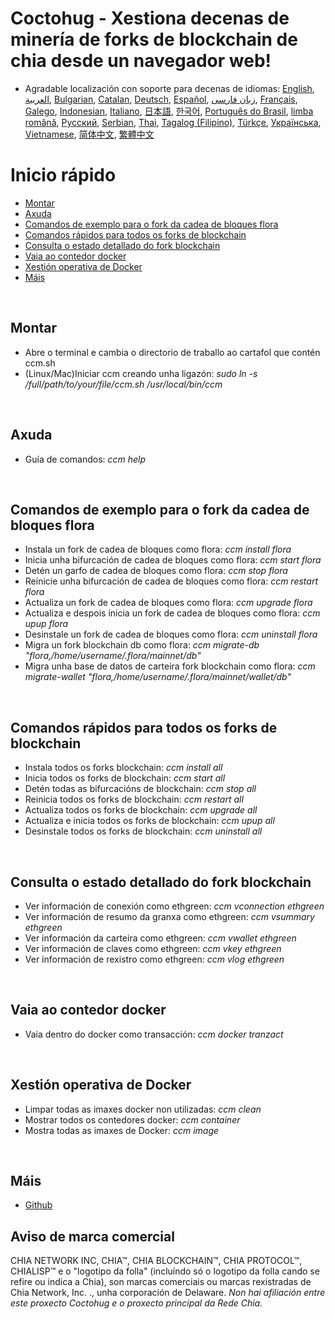 # Coctohug - Xestiona decenas de minería de forks de blockchain de chia desde un navegador web!
- Agradable localización con soporte para decenas de idiomas: [English](./ccm_en.md), [العربية](./ccm_ar.md), [Bulgarian](./ccm_bg.md), [Catalan](./ccm_ca.md), [Deutsch](./ccm_de.md), [Español](./ccm_es.md), [زبان فارسی](./ccm_fa.md), [Français](./ccm_fr.md), [Galego](./ccm_gl.md), [Indonesian](./ccm_id.md), [Italiano](./ccm_it.md), [日本語](./ccm_ja.md), [한국어](./ccm_ko.md), [Português do Brasil](./ccm_pt.md), [limba română](./ccm_ro.md), [Русский](./ccm_ru.md), [Serbian](./ccm_sr.md), [Thai](./ccm_th.md), [Tagalog (Filipino)](./ccm_tl.md), [Türkçe](./ccm_tr.md), [Українська](./ccm_uk.md), [Vietnamese](./ccm_vi.md), [简体中文](./ccm_zh-CN.md), [繁體中文](./ccm_zh-TW.md)


# Inicio rápido
  - [Montar](#ccm-setup)
  - [Axuda](#ccm-help)
  - [Comandos de exemplo para o fork da cadea de bloques flora](#ccm-sample)
  - [Comandos rápidos para todos os forks de blockchain](#ccm-all)
  - [Consulta o estado detallado do fork blockchain](#ccm-view)
  - [Vaia ao contedor docker](#ccm-docker)
  - [Xestión operativa de Docker](#ccm-docker-manage)
  - [Máis](#ccm-more)
  

<p id="ccm-setup">&nbsp;</p>

## Montar
- Abre o terminal e cambia o directorio de traballo ao cartafol que contén ccm.sh
- (Linux/Mac)Iniciar ccm creando unha ligazón: <i>sudo ln -s /full/path/to/your/file/ccm.sh /usr/local/bin/ccm</i>


<p id="ccm-help">&nbsp;</p>

## Axuda
- Guía de comandos: <i>ccm help</i>


<p id="ccm-sample">&nbsp;</p>

## Comandos de exemplo para o fork da cadea de bloques flora
- Instala un fork de cadea de bloques como flora: <i>ccm install flora</i>
- Inicia unha bifurcación de cadea de bloques como flora: <i>ccm start flora</i>
- Detén un garfo de cadea de bloques como flora: <i>ccm stop flora</i>
- Reinicie unha bifurcación de cadea de bloques como flora: <i>ccm restart flora</i>
- Actualiza un fork de cadea de bloques como flora: <i>ccm upgrade flora</i>
- Actualiza e despois inicia un fork de cadea de bloques como flora: <i>ccm upup flora</i>
- Desinstale un fork de cadea de bloques como flora: <i>ccm uninstall flora</i>
- Migra un fork blockchain db como flora: <i>ccm migrate-db "flora,/home/username/.flora/mainnet/db"</i>
- Migra unha base de datos de carteira fork blockchain como flora: <i>ccm migrate-wallet "flora,/home/username/.flora/mainnet/wallet/db"</i>


<p id="ccm-all">&nbsp;</p>

## Comandos rápidos para todos os forks de blockchain
- Instala todos os forks blockchain: <i>ccm install all</i>
- Inicia todos os forks de blockchain: <i>ccm start all</i>
- Detén todas as bifurcacións de blockchain: <i>ccm stop all</i>
- Reinicia todos os forks de blockchain: <i>ccm restart all</i>
- Actualiza todos os forks de blockchain: <i>ccm upgrade all</i>
- Actualiza e inicia todos os forks de blockchain: <i>ccm upup all</i>
- Desinstale todos os forks de blockchain: <i>ccm uninstall all</i>


<p id="ccm-view">&nbsp;</p>

## Consulta o estado detallado do fork blockchain
- Ver información de conexión como ethgreen: <i>ccm vconnection ethgreen</i>
- Ver información de resumo da granxa como ethgreen: <i>ccm vsummary ethgreen</i>
- Ver información da carteira como ethgreen: <i>ccm vwallet ethgreen</i>
- Ver información de claves como ethgreen: <i>ccm vkey ethgreen</i>
- Ver información de rexistro como ethgreen: <i>ccm vlog ethgreen</i>


<p id="ccm-docker">&nbsp;</p>

## Vaia ao contedor docker
- Vaia dentro do docker como transacción: <i>ccm docker tranzact</i>


<p id="ccm-docker-manage">&nbsp;</p>

## Xestión operativa de Docker
- Limpar todas as imaxes docker non utilizadas: <i>ccm clean</i>
- Mostrar todos os contedores docker: <i>ccm container</i>
- Mostra todas as imaxes de Docker: <i>ccm image</i>


<p id="ccm-more">&nbsp;</p>

## Máis
- [Github](https://github.com/raingggg/coctohug-manager)

## Aviso de marca comercial
CHIA NETWORK INC, CHIA™, CHIA BLOCKCHAIN™, CHIA PROTOCOL™, CHIALISP™ e o &#34;logotipo da folla&#34; (incluíndo só o logotipo da folla cando se refire ou indica a Chia), son marcas comerciais ou marcas rexistradas de Chia Network, Inc. ., unha corporación de Delaware. *Non hai afiliación entre este proxecto Coctohug e o proxecto principal da Rede Chia.*
 
 
 
 
